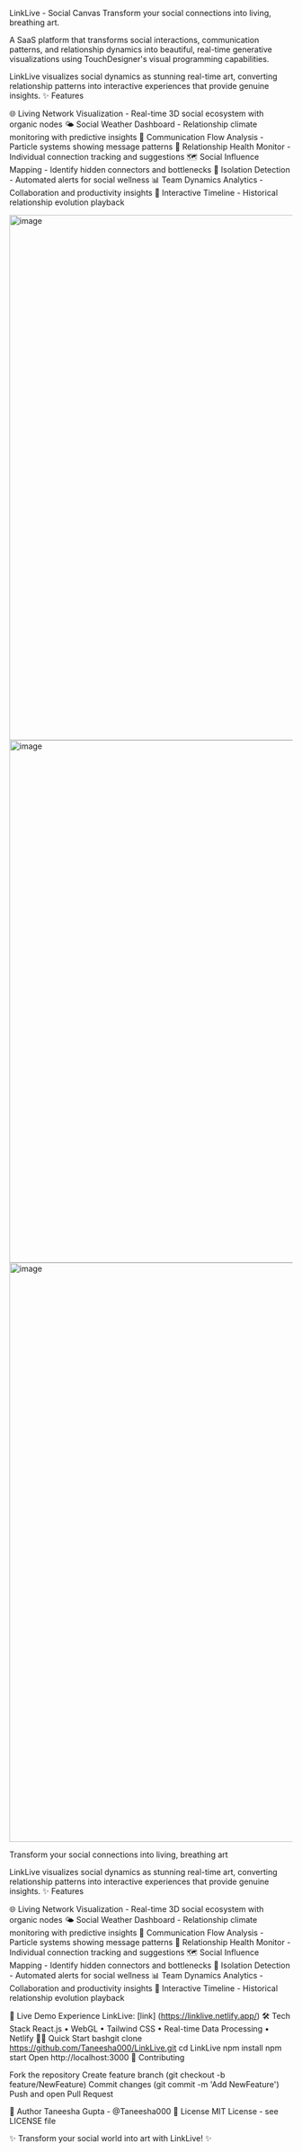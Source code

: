 LinkLive - Social Canvas
Transform your social connections into living, breathing art.

A SaaS platform that transforms social interactions, communication patterns, and relationship dynamics into beautiful, real-time generative visualizations using TouchDesigner's visual programming capabilities.

LinkLive visualizes social dynamics as stunning real-time art, converting relationship patterns into interactive experiences that provide genuine insights.
✨ Features

🌐 Living Network Visualization - Real-time 3D social ecosystem with organic nodes
🌤️ Social Weather Dashboard - Relationship climate monitoring with predictive insights
💫 Communication Flow Analysis - Particle systems showing message patterns
🎯 Relationship Health Monitor - Individual connection tracking and suggestions
🗺️ Social Influence Mapping - Identify hidden connectors and bottlenecks
🚨 Isolation Detection - Automated alerts for social wellness
📊 Team Dynamics Analytics - Collaboration and productivity insights
📅 Interactive Timeline - Historical relationship evolution playback


<img width="1913" height="935" alt="image" src="https://github.com/user-attachments/assets/ae297dce-dc14-44c0-aa65-af26c71f998f" />
<img width="1908" height="930" alt="image" src="https://github.com/user-attachments/assets/1424b7ce-034a-4220-b0ba-647f994a0e3a" />
<img width="1912" height="1031" alt="image" src="https://github.com/user-attachments/assets/117a7e69-978f-4d47-81cf-9e5a8cf40b3e" />


Transform your social connections into living, breathing art

LinkLive visualizes social dynamics as stunning real-time art, converting relationship patterns into interactive experiences that provide genuine insights.
✨ Features

🌐 Living Network Visualization - Real-time 3D social ecosystem with organic nodes
🌤️ Social Weather Dashboard - Relationship climate monitoring with predictive insights
💫 Communication Flow Analysis - Particle systems showing message patterns
🎯 Relationship Health Monitor - Individual connection tracking and suggestions
🗺️ Social Influence Mapping - Identify hidden connectors and bottlenecks
🚨 Isolation Detection - Automated alerts for social wellness
📊 Team Dynamics Analytics - Collaboration and productivity insights
📅 Interactive Timeline - Historical relationship evolution playback

🚀 Live Demo
Experience LinkLive: [link] (https://linklive.netlify.app/)
🛠️ Tech Stack
React.js • WebGL • Tailwind CSS • Real-time Data Processing • Netlify
🏃‍♂️ Quick Start
bashgit clone https://github.com/Taneesha000/LinkLive.git
cd LinkLive
npm install
npm start
Open http://localhost:3000
🤝 Contributing

Fork the repository
Create feature branch (git checkout -b feature/NewFeature)
Commit changes (git commit -m 'Add NewFeature')
Push and open Pull Request

👤 Author
Taneesha Gupta - @Taneesha000
📄 License
MIT License - see LICENSE file

✨ Transform your social world into art with LinkLive! ✨
